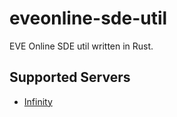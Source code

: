 # eveonline-sde-util

EVE Online SDE util written in Rust.

## Supported Servers

- [Infinity](https://evepc.163.com/shuguang/)
